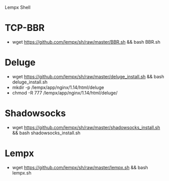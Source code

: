 Lempx Shell 

# TCP-BBR
- wget https://github.com/lempx/sh/raw/master/BBR.sh && bash BBR.sh

# Deluge
- wget https://github.com/lempx/sh/raw/master/deluge_install.sh && bash deluge_install.sh
- mkdir -p /lempx/app/nginx/1.14/html/deluge
- chmod -R 777 /lempx/app/nginx/1.14/html/deluge/
# Shadowsocks
- wget https://github.com/lempx/sh/raw/master/shadowsocks_install.sh && bash shadowsocks_install.sh
# Lempx
- wget https://github.com/lempx/sh/raw/master/lempx.sh && bash lempx.sh
